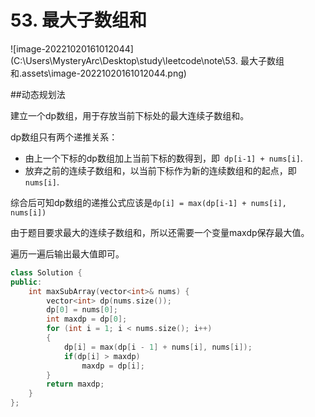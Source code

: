 # 53. 最大子数组和

![image-20221020161012044](C:\Users\MysteryArc\Desktop\study\leetcode\note\53. 最大子数组和.assets\image-20221020161012044.png)

##动态规划法

建立一个dp数组，用于存放当前下标处的最大连续子数组和。

dp数组只有两个递推关系：

- 由上一个下标的dp数组加上当前下标的数得到，即` dp[i-1] + nums[i]`.
- 放弃之前的连续子数组和，以当前下标作为新的连续数组和的起点，即` nums[i]`.

综合后可知dp数组的递推公式应该是`dp[i] = max(dp[i-1] + nums[i], nums[i])`

由于题目要求最大的连续子数组和，所以还需要一个变量maxdp保存最大值。

遍历一遍后输出最大值即可。

``` c++
class Solution {
public:
    int maxSubArray(vector<int>& nums) {
        vector<int> dp(nums.size());
        dp[0] = nums[0];
        int maxdp = dp[0];
        for (int i = 1; i < nums.size(); i++)
        {
            dp[i] = max(dp[i - 1] + nums[i], nums[i]);
            if(dp[i] > maxdp)
                maxdp = dp[i];
        }
        return maxdp;
    }
};
```

